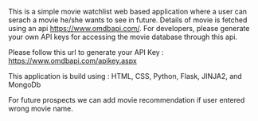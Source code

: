 This is a simple movie watchlist web based application where a user can serach a movie he/she wants to see in future. Details of movie is fetched using an api https://www.omdbapi.com/. For developers, please generate your own API keys for accessing the movie database through this api.

Please follow this url to generate your API Key : https://www.omdbapi.com/apikey.aspx

This application is build using : HTML, CSS, Python, Flask, JINJA2, and MongoDb

For future prospects we can add movie recommendation if user entered wrong movie name. 